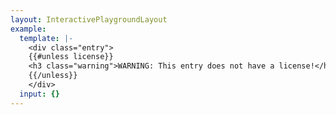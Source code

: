 ```yaml
---
layout: InteractivePlaygroundLayout
example:
  template: |-
    <div class="entry">
    {{#unless license}}
    <h3 class="warning">WARNING: This entry does not have a license!</h3>
    {{/unless}}
    </div>
  input: {}
---
```

